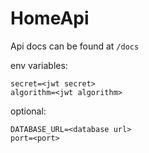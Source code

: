 # HomeApi

Api docs can be found at `/docs`

env variables:

```env
secret=<jwt secret>
algorithm=<jwt algorithm>
```

optional:

```env
DATABASE_URL=<database url>
port=<port>
```
